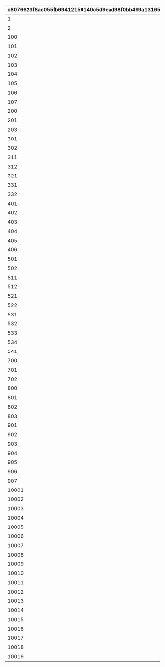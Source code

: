 |c8076623f8ac055fb69412159140c5d9ead98f0bb499a1316508cda6f0bb5b5f|b1313b82506ff73ed358a9da7313328a2acbc3bd0d792d1dad4402cdb5afbdbb|f5efd3abc7b27694043af637e45c0b0e2d4721bd8f2cb2df2ca97edd7ff4c1dc|
| --- | --- | --- |
|1|icon_unit_sort_physics|物理|
|2|icon_unit_sort_magic|魔法|
|100|icon_unit_role_001|アタッカー|
|101|icon_unit_role_002|ブレイカー|
|102|icon_unit_role_003|バッファー|
|103|icon_unit_role_004|デバッファー|
|104|icon_unit_role_005|ブースター|
|105|icon_unit_role_006|ヒーラー|
|106|icon_unit_role_007|タンク|
|107|icon_unit_role_008|ジャマー|
|200|icon_unit_sort_single_attack|単体|
|201|icon_unit_sort_range_attack|範囲|
|203|icon_unit_sort_slip_attack|継続ダメージ|
|301|icon_status_13|物攻ダウン|
|302|icon_status_15|魔攻ダウン|
|311|icon_status_14|物防ダウン|
|312|icon_status_16|魔防ダウン|
|321|icon_status_22|速度ダウン|
|331|icon_status_19|ＴＰ上昇ダウン|
|332|icon_status_19|ＴＰダウン|
|401|icon_status_24|物理無効|
|402|icon_status_25|魔法無効|
|403|icon_status_26|物理吸収|
|404|icon_status_27|魔法吸収|
|405|icon_status_28|物理魔法無効|
|406|icon_status_29|物理魔法吸収|
|501|icon_status_01|物攻アップ|
|502|icon_status_03|魔攻アップ|
|511|icon_status_02|物防アップ|
|512|icon_status_04|魔防アップ|
|521|icon_status_09|速度アップ|
|522|icon_status_152|加算速度アップ|
|531|icon_status_06|物クリアップ|
|532|icon_status_06|魔クリアップ|
|533|icon_status_67|物クリダメアップ|
|534|icon_status_69|魔クリダメアップ|
|541|icon_status_07|ＴＰ上昇アップ|
|700|common_unit_icon_front|前衛|
|701|common_unit_icon_middle|中衛|
|702|common_unit_icon_back|後衛|
|800|icon_status_08|ＨＰ回復|
|801|icon_status_07|ＴＰ回復|
|802|icon_status_08|継続ＨＰ回復|
|803|icon_status_07|継続ＴＰ回復|
|901|icon_status_43|行動不能|
|902|icon_status_36|魅了・混乱|
|903|icon_status_37|挑発|
|904|icon_status_132|飛行|
|905|icon_status_203|調和|
|906|icon_status_75|ダメージカット|
|907|icon_status_129|行動不能無効|
|10001||タンク|
|10002||前衛|
|10003||中衛|
|10004||後衛|
|10005||物理攻撃|
|10006||魔法攻撃|
|10007||範囲攻撃|
|10008||継続ダメージ|
|10009||物防ダウン|
|10010||魔防ダウン|
|10011||物攻ダウン|
|10012||魔攻ダウン|
|10013||物防アップ|
|10014||魔防アップ|
|10015||TPダウン|
|10016||回復|
|10017||バリア|
|10018||挑発|
|10019||行動不能|